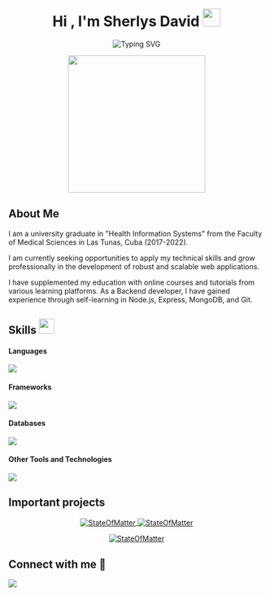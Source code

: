 <h1 align="center">Hi , I'm Sherlys David <img src="https://media.giphy.com/media/hvRJCLFzcasrR4ia7z/giphy.gif" width="35"></h1>

<p align="center"><img src="https://readme-typing-svg.herokuapp.com?font=Fira+Code&pause=1000&center=true&vCenter=true&width=435&lines=Welcome+to+my+GitHub+page;I'm+Backend+developer" alt="Typing SVG" /></p>

<p align="center"><img src="https://media.giphy.com/media/QvpqTCiEcwtvx6wwJK/giphy.gif" width="270" height="270" frameBorder="0" class="giphy-embed" allowFullScreen></img></p>

## About Me

<p>I am a university graduate in "Health Information Systems" from the Faculty of Medical Sciences in Las Tunas, Cuba (2017-2022). </p>
<p>I am currently seeking opportunities to apply my technical skills and grow professionally in the development of robust and scalable web applications.</p>
<p> I have supplemented my education with online courses and tutorials from various learning platforms. As a Backend developer, I have gained experience through self-learning in Node.js, Express, MongoDB, and Git.</p>

## Skills <img src="https://media.giphy.com/media/iY8CRBdQXODJSCERIr/giphy.gif" width="30px">&nbsp;

<h4> Languages </h4>
<img src="https://skillicons.dev/icons?i=js,html,css,java" />

<h4> Frameworks </h4>
<img src="https://skillicons.dev/icons?i=nodejs,express,angular,bootstrap" />

<h4> Databases </h4>
<img src="https://skillicons.dev/icons?i=mongodb,mysql" />

<h4> Other Tools and Technologies </h4>
<img src="https://skillicons.dev/icons?i=atom,vscode,postman,stackoverflow,ts,vercel,git,github" />

## Important projects
<p align="center">
  <a href="https://github.com/SherlysDPG/AUTH-API">
    <img align="center" alt="StateOfMatter" src="https://github-readme-stats.vercel.app/api/pin/?username=SherlysDPG&repo=AUTH-API" />
  </a>

  <a href="https://github.com/SherlysDPG/NOTE-API">
    <img align="center" alt="StateOfMatter" src="https://github-readme-stats.vercel.app/api/pin/?username=SherlysDPG&repo=NOTE-API" />
  </a>
</p>

<p align="center">
  <a href="https://github.com/SherlysDPG/webScraping">
    <img align="center" alt="StateOfMatter" src="https://github-readme-stats.vercel.app/api/pin/?username=SherlysDPG&repo=webScraping" />
  </a>
</p>

## Connect with me 🚀

<img src="https://img.shields.io/badge/sherlysdpg99@gmail.com-%23D14836.svg?&style=for-the-badge&logo=gmail&logoColor=white">
